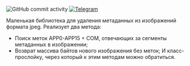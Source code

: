 ![GitHub commit activity](https://img.shields.io/github/commit-activity/y/SenseiMori/PicTweak)
[![Telegram](https://img.shields.io/badge/Telegram-Sensei__Mori-2CA5E0?style=flat&logo=telegram)](https://t.me/Sensei_Mori)

Маленькая библиотека для удаления метаданных из изображений формата jpeg. Реализует два метода: 
- Поиск меток APP0-APP15 + COM, отвечающих за сегменты метаданных в изображении;
- Возврат массива байтов нового изображения без меток;
И класс-прослойку, через который к этим методам можно обратиться.
